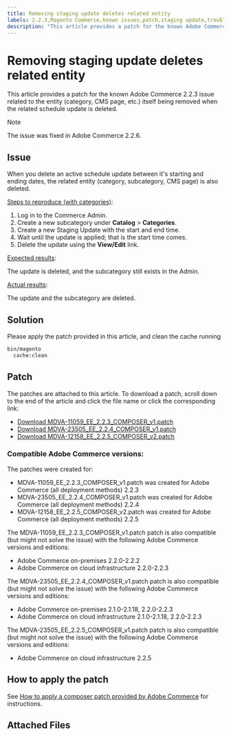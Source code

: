 ```yaml
---
title: Removing staging update deletes related entity
labels: 2.2.3,Magento Commerce,known issues,patch,staging update,troubleshooting,Adobe Commerce
description: "This article provides a patch for the known Adobe Commerce 2.2.3 issue related to the entity (category, CMS page, etc.) itself being removed when the related schedule update is deleted."
---
```


# Removing staging update deletes related entity

This article provides a patch for the known Adobe Commerce 2.2.3 issue related to the entity (category, CMS page, etc.) itself being removed when the related schedule update is deleted.

>[!NOTE]
>
>The issue was fixed in Adobe Commerce 2.2.6.

## Issue

When you delete an active schedule update between it's starting and ending dates, the related entity (category, subcategory, CMS page) is also deleted.

 <u>Steps to reproduce (with categories)</u>:

1. Log in to the Commerce Admin.
1. Create a new subcategory under **Catalog** > **Categories**.
1. Create a new Staging Update with the start and end time.
1. Wait until the update is applied; that is the start time comes.
1. Delete the update using the **View/Edit** link.

 <u>Expected results</u>:

 The update is deleted, and the subcategory still exists in the Admin.

 <u>Actual results</u>:

 The update and the subcategory are deleted.

## Solution

Please apply the patch provided in this article, and clean the cache running

```bash
bin/magento
  cache:clean
```

## Patch

The patches are attached to this article. To download a patch, scroll down to the end of the article and click the file name or click the corresponding link:

* [Download MDVA-11059\_EE\_2.2.3\_COMPOSER\_v1.patch](assets/MDVA-11059_EE_2.2.3_COMPOSER_v1.patch.zip)
* [Download MDVA-23505\_EE\_2.2.4\_COMPOSER\_v1.patch](assets/MDVA-23505_EE_2.2.4_COMPOSER_v1.patch.zip)
* [Download MDVA-12158\_EE\_2.2.5\_COMPOSER\_v2.patch](assets/MDVA-12158_EE_2.2.5_COMPOSER_v2.patch.zip)

### Compatible Adobe Commerce versions:

The patches were created for:

* MDVA-11059\_EE\_2.2.3\_COMPOSER\_v1.patch was created for Adobe Commerce (all deployment methods) 2.2.3
* MDVA-23505\_EE\_2.2.4\_COMPOSER\_v1.patch was created for Adobe Commerce (all deployment methods) 2.2.4
* MDVA-12158\_EE\_2.2.5\_COMPOSER\_v2.patch was created for Adobe Commerce (all deployment methods) 2.2.5

The MDVA-11059\_EE\_2.2.3\_COMPOSER\_v1.patch patch is also compatible (but might not solve the issue) with the following Adobe Commerce versions and editions:

* Adobe Commerce on-premises 2.2.0-2.2.2
* Adobe Commerce on cloud infrastructure 2.2.0-2.2.3

The MDVA-23505\_EE\_2.2.4\_COMPOSER\_v1.patch patch is also compatible (but might not solve the issue) with the following Adobe Commerce versions and editions:

* Adobe Commerce on-premises 2.1.0-2.1.18, 2.2.0-2.2.3
* Adobe Commerce on cloud infrastructure 2.1.0-2.1.18, 2.2.0-2.2.3

The MDVA-23505\_EE\_2.2.5\_COMPOSER\_v1.patch patch is also compatible (but might not solve the issue) with the following Adobe Commerce versions and editions:

* Adobe Commerce on cloud infrastructure 2.2.5

## How to apply the patch

See [How to apply a composer patch provided by Adobe Commerce](https://support.magento.com/hc/en-us/articles/360028367731) for instructions.

## Attached Files 
